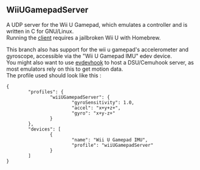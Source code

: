 ## WiiUGamepadServer
A UDP server for the Wii U Gamepad, which emulates a controller and is written in C for GNU/Linux. \
Running the [client](https://github.com/Crayon2000/MiisendU-Wii-U) requires a jailbroken Wii U with Homebrew.

This branch also has support for the wii u gamepad's accelerometer and gyroscope, accessible via the "Wii U Gamepad IMU" edev device. \
You might also want to use [evdevhook](https://github.com/v1993/evdevhook) to host a DSU/Cemuhook server, as most emulators rely on this to get motion data. \
The profile used should look like this : 
```
{
        "profiles": {
                "wiiUGamepadServer": {
                        "gyroSensitivity": 1.0,
                        "accel": "x+y+z+",
                        "gyro": "x+y-z+"
                }
        },
        "devices": [
                {
                        "name": "Wii U Gamepad IMU",
                        "profile": "wiiUGamepadServer"
                }
        ]
}
```
